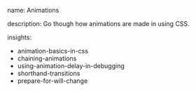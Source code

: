 name: Animations

description: Go though how animations are made in using CSS.

insights:
  - animation-basics-in-css
  - chaining-animations
  - using-animation-delay-in-debugging
  - shorthand-transitions
  - prepare-for-will-change
 
